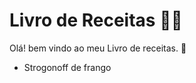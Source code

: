 # Livro de Receitas :man_cook:

Olá! bem vindo ao meu Livro de receitas. :wave:

- Strogonoff de frango